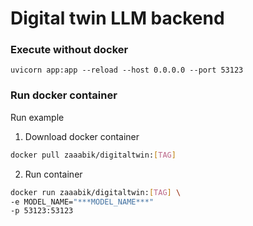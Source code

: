 # Digital twin LLM backend

### Execute without docker

```
uvicorn app:app --reload --host 0.0.0.0 --port 53123
```

### Run docker container

Run example

1. Download docker container

```bash
docker pull zaaabik/digitaltwin:[TAG]
```

2. Run container

```bash
docker run zaaabik/digitaltwin:[TAG] \
-e MODEL_NAME="***MODEL_NAME***"
-p 53123:53123
```
